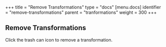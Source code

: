 +++
title = "Remove Transformations"
type = "docs"
[menu.docs]
identifier = "remove-transformations"
parent = "tranformations"
weight = 300
+++

## Remove Transformations

 Click the trash can icon to remove a transformation.
